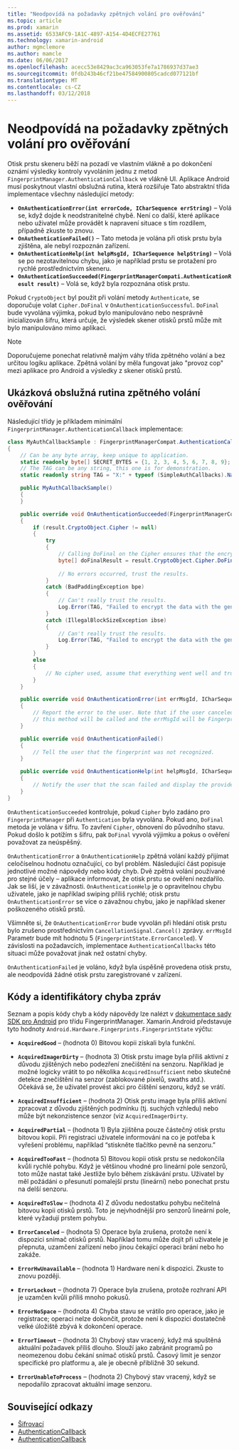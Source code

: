 ```yaml
---
title: "Neodpovídá na požadavky zpětných volání pro ověřování"
ms.topic: article
ms.prod: xamarin
ms.assetid: 6533AFC9-1A1C-4897-A154-4D4ECFE27761
ms.technology: xamarin-android
author: mgmclemore
ms.author: mamcle
ms.date: 06/06/2017
ms.openlocfilehash: acecc53e8429ac3ca963053fe7a1786937d37ae3
ms.sourcegitcommit: 0fdb243b46cf21be47584900805cadcd077121bf
ms.translationtype: MT
ms.contentlocale: cs-CZ
ms.lasthandoff: 03/12/2018
---
```

# <a name="responding-to-authentication-callbacks"></a>Neodpovídá na požadavky zpětných volání pro ověřování

Otisk prstu skeneru běží na pozadí ve vlastním vlákně a po dokončení oznámí výsledky kontroly vyvoláním jednu z metod `FingerprintManager.AuthenticationCallback` ve vlákně UI. Aplikace Android musí poskytnout vlastní obslužná rutina, která rozšiřuje Tato abstraktní třída implementace všechny následující metody:

* **`OnAuthenticationError(int errorCode, ICharSequence errString)`** &ndash; Volá se, když dojde k neodstranitelné chybě. Není co další, které aplikace nebo uživatel může provádět k napravení situace s tím rozdílem, případně zkuste to znovu.
* **`OnAuthenticationFailed()`** &ndash; Tato metoda je volána při otisk prstu byla zjištěna, ale nebyl rozpoznán zařízení.
* **`OnAuthenticationHelp(int helpMsgId, ICharSequence helpString)`** &ndash; Volá se po nezotavitelnou chybu, jako je například prstu se protažení pro rychlé prostřednictvím skeneru.
* **`OnAuthenticationSucceeded(FingerprintManagerCompati.AuthenticationResult result)`** &ndash; Volá se, když byla rozpoznána otisk prstu.

Pokud `CryptoObject` byl použit při volání metody `Authenticate`, se doporučuje volat `Cipher.DoFinal` v `OnAuthenticationSuccessful`.
`DoFinal` bude vyvolána výjimka, pokud bylo manipulováno nebo nesprávně inicializován šifru, která určuje, že výsledek skener otisků prstů může mít bylo manipulováno mimo aplikaci.


> [!NOTE]
> Doporučujeme ponechat relativně malým váhy třída zpětného volání a bez určitou logiku aplikace. Zpětná volání by měla fungovat jako "provoz cop" mezi aplikace pro Android a výsledky z skener otisků prstů.

## <a name="a-sample-authentication-callback-handler"></a>Ukázková obslužná rutina zpětného volání ověřování

Následující třídy je příkladem minimální `FingerprintManager.AuthenticationCallback` implementace: 

```csharp
class MyAuthCallbackSample : FingerprintManagerCompat.AuthenticationCallback
{
    // Can be any byte array, keep unique to application.
    static readonly byte[] SECRET_BYTES = {1, 2, 3, 4, 5, 6, 7, 8, 9};
    // The TAG can be any string, this one is for demonstration.
    static readonly string TAG = "X:" + typeof (SimpleAuthCallbacks).Name;

    public MyAuthCallbackSample()
    {
    }

    public override void OnAuthenticationSucceeded(FingerprintManagerCompat.AuthenticationResult result)
    {
        if (result.CryptoObject.Cipher != null) 
        {
            try
            {
                // Calling DoFinal on the Cipher ensures that the encryption worked.
                byte[] doFinalResult = result.CryptoObject.Cipher.DoFinal(SECRET_BYTES);
    
                // No errors occurred, trust the results.              
            }
            catch (BadPaddingException bpe)
            {
                // Can't really trust the results.
                Log.Error(TAG, "Failed to encrypt the data with the generated key." + bpe);
            }
            catch (IllegalBlockSizeException ibse)
            {
                // Can't really trust the results.
                Log.Error(TAG, "Failed to encrypt the data with the generated key." + ibse);
            }
        }
        else
        {
            // No cipher used, assume that everything went well and trust the results.
        }
    }

    public override void OnAuthenticationError(int errMsgId, ICharSequence errString)
    {
        // Report the error to the user. Note that if the user canceled the scan,
        // this method will be called and the errMsgId will be FingerprintState.ErrorCanceled.
    }

    public override void OnAuthenticationFailed()
    {
        // Tell the user that the fingerprint was not recognized.
    }

    public override void OnAuthenticationHelp(int helpMsgId, ICharSequence helpString)
    {
        // Notify the user that the scan failed and display the provided hint.
    }
}
```

`OnAuthenticationSucceeded` kontroluje, pokud `Cipher` bylo zadáno pro `FingerprintManager` při `Authentication` byla vyvolána. Pokud ano, `DoFinal` metoda je volána v šifru. To zavření `Cipher`, obnovení do původního stavu. Pokud došlo k potížím s šifru, pak `DoFinal` vyvolá výjimku a pokus o ověření považovat za neúspěšný.

`OnAuthenticationError` a `OnAuthenticationHelp` zpětná volání každý přijímat celočíselnou hodnotu označující, co byl problém. Následující část popisuje jednotlivé možné nápovědy nebo kódy chyb. Dvě zpětná volání používané pro stejné účely &ndash; aplikace informovat, že otisk prstu se ověření nezdařilo. Jak se liší, je v závažnosti. `OnAuthenticationHelp` je o opravitelnou chybu uživatele, jako je například swiping příliš rychlé; otisk prstu `OnAuthenticationError` se více o závažnou chybu, jako je například skener poškozeného otisků prstů.

Všimněte si, že `OnAuthenticationError` bude vyvolán při hledání otisk prstu bylo zrušeno prostřednictvím `CancellationSignal.Cancel()` zprávy. `errMsgId` Parametr bude mít hodnotu 5 (`FingerprintState.ErrorCanceled`). V závislosti na požadavcích, implementace `AuthenticationCallbacks` této situaci může považovat jinak než ostatní chyby. 

`OnAuthenticationFailed` je voláno, když byla úspěšně provedena otisk prstu, ale neodpovídá žádné otisk prstu zaregistrované v zařízení. 

## <a name="help-codes-and-error-message-ids"></a>Kódy a identifikátory chyba zpráv 

Seznam a popis kódy chyb a kódy nápovědy lze nalézt v [dokumentace sady SDK pro Android](http://developer.android.com/reference/android/hardware/fingerprint/FingerprintManager.html#FINGERPRINT_ACQUIRED_GOOD) pro třídu FingerprintManager. Xamarin.Android představuje tyto hodnoty `Android.Hardware.Fingerprints.FingerprintState` výčtu:


-   **`AcquiredGood`** &ndash; (hodnota 0) Bitovou kopii získali byla funkční.


-   **`AcquiredImagerDirty`** &ndash; (hodnota 3) Otisk prstu image byla příliš aktivní z důvodu zjištěných nebo podezření znečištění na senzoru. Například je možné logicky vrátit to po několika `AcquiredInsufficient` nebo skutečné detekce znečištění na senzor (zablokované pixelů, swaths atd.). Očekává se, že uživatel provést akci pro čištění senzoru, když se vrátí.


-   **`AcquiredInsufficient`** &ndash; (hodnota 2) Otisk prstu image byla příliš aktivní zpracovat z důvodu zjištěných podmínku (tj. suchých vzhledu) nebo může být nekonzistence senzor (viz `AcquiredImagerDirty`.



-   **`AcquiredPartial`** &ndash; (hodnota 1) Byla zjištěna pouze částečný otisk prstu bitovou kopii. Při registraci uživatele informováni na co je potřeba k vyřešení problému, například &ldquo;stiskněte tlačítko pevně na senzoru.&rdquo;



-   **`AcquiredTooFast`** &ndash; (hodnota 5) Bitovou kopii otisk prstu se nedokončila kvůli rychlé pohybu. Když je většinou vhodné pro lineární pole senzorů, toto může nastat také Jestliže bylo během získávání prstu. Uživatel by měl požádáni o přesunutí pomalejší prstu (lineární) nebo ponechat prstu na delší senzoru.




-   **`AcquiredToSlow`** &ndash; (hodnota 4) Z důvodu nedostatku pohybu nečitelná bitovou kopii otisků prstů. Toto je nejvhodnější pro senzorů lineární pole, které vyžadují prstem pohybu.



-   **`ErrorCanceled`** &ndash; (hodnota 5) Operace byla zrušena, protože není k dispozici snímač otisků prstů. Například tomu může dojít při uživatele je přepnuta, uzamčení zařízení nebo jinou čekající operaci brání nebo ho zakáže.



-   **`ErrorHwUnavailable`** &ndash; (hodnota 1) Hardware není k dispozici. Zkuste to znovu později.




-   **`ErrorLockout`** &ndash; (hodnota 7) Operace byla zrušena, protože rozhraní API je uzamčen kvůli příliš mnoho pokusů.




-   **`ErrorNoSpace`** &ndash; (hodnota 4) Chyba stavu se vrátilo pro operace, jako je registrace; operaci nelze dokončit, protože není k dispozici dostatečně velké úložiště zbývá k dokončení operace.



-   **`ErrorTimeout`** &ndash; (hodnota 3) Chybový stav vracený, když má spuštěná aktuální požadavek příliš dlouho. Slouží jako zabránit programů po neomezenou dobu čekání snímač otisků prstů. Časový limit je senzor specifické pro platformu a, ale je obecně přibližně 30 sekund.



-   **`ErrorUnableToProcess`** &ndash; (hodnota 2) Chybový stav vracený, když se nepodařilo zpracovat aktuální image senzoru.



## <a name="related-links"></a>Související odkazy

- [Šifrovací](https://docs.oracle.com/javase/7/docshttps://developer.xamarin.com/api/javax/crypto/Cipher.html)
- [AuthenticationCallback](http://developer.android.com/reference/android/hardware/fingerprint/FingerprintManager.AuthenticationCallback.html)
- [AuthenticationCallback](http://developer.android.com/reference/android/support/v4/hardware/fingerprint/FingerprintManagerCompat.AuthenticationCallback.html)
